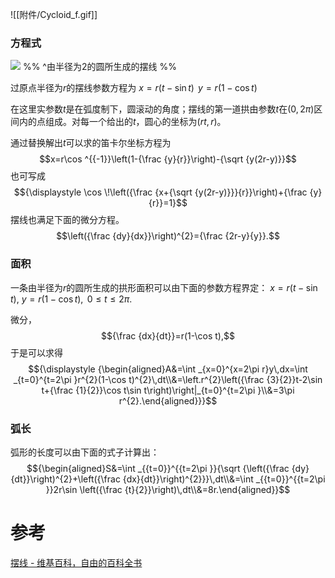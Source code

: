 
![[附件/Cycloid_f.gif]]


### 方程式

[![](https://upload.wikimedia.org/wikipedia/commons/thumb/4/4f/Cycloid04.png/400px-Cycloid04.png)](https://zh.wikipedia.org/wiki/File:Cycloid04.png)
%% ^由半径为$2$的圆所生成的摆线 %%

过原点半径为$r$的摆线参数方程为
$x=r(t-\sin t)\,$ 
$y=r(1-\cos t)\,$ 

在这里实参数$t$是在弧度制下，圆滚动的角度；摆线的第一道拱由参数$t$在$(0, 2π)$区间内的点组成。对每一个给出的$t$，圆心的坐标为$(rt, r)$。

通过替换解出$t$可以求的笛卡尔坐标方程为
$$x=r\cos ^{{-1}}\left(1-{\frac  {y}{r}}\right)-{\sqrt  {y(2r-y)}}$$
也可写成
$${\displaystyle \cos \!\left({\frac {x+{\sqrt {y(2r-y)}}}{r}}\right)+{\frac {y}{r}}=1}$$ 
摆线也满足下面的微分方程。
$$\left({\frac  {dy}{dx}}\right)^{2}={\frac  {2r-y}{y}}.$$ 

### 面积

一条由半径为$r$的圆所生成的拱形面积可以由下面的参数方程界定：
$x=r(t-\sin t),$
$y=r(1-\cos t),\,$ 
$0\leq t\leq 2\pi .\,$ 

微分，
$${\frac  {dx}{dt}}=r(1-\cos t),$$ 
于是可以求得
$${\displaystyle {\begin{aligned}A&=\int _{x=0}^{x=2\pi r}y\,dx=\int _{t=0}^{t=2\pi }r^{2}(1-\cos t)^{2}\,dt\\&=\left.r^{2}\left({\frac {3}{2}}t-2\sin t+{\frac {1}{2}}\cos t\sin t\right)\right|_{t=0}^{t=2\pi }\\&=3\pi r^{2}.\end{aligned}}}$$ 

### 弧长
弧形的长度可以由下面的式子计算出：
$${\begin{aligned}S&=\int _{{t=0}}^{{t=2\pi }}{\sqrt  {\left({\frac  {dy}{dt}}\right)^{2}+\left({\frac  {dx}{dt}}\right)^{2}}}\,dt\\&=\int _{{t=0}}^{{t=2\pi }}2r\sin \left({\frac  {t}{2}}\right)\,dt\\&=8r.\end{aligned}}$$


# 参考
[摆线 - 维基百科，自由的百科全书](https://zh.wikipedia.org/wiki/%E6%91%86%E7%BA%BF)
